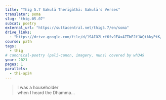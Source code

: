```yaml
---
title: "Thig 5.7 Sakulā Therīgāthā: Sakulā's Verses"
translator: soma
slug: "thig.05.07"
subcat: poetry
external_url: "https://suttacentral.net/thig5.7/en/soma"
drive_links:
  - "https://drive.google.com/file/d/1SAIO2Lrf6fvJEAxAZTbFJfJWQikkyPtK/view?usp=drivesdk"
course: path
tags:
  - thig
# canonical-poetry (pali-canon, imagery, nuns) covered by wh349
year: 2021
pages: 1
parallels:
  - thi-ap24
---
```


> I was a householder  
when I heard the Dhamma...
